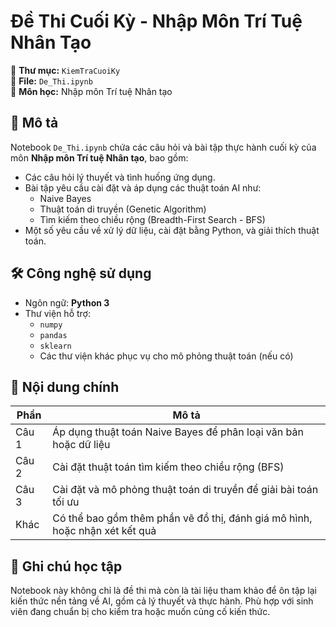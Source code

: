 # Đề Thi Cuối Kỳ - Nhập Môn Trí Tuệ Nhân Tạo

📁 **Thư mục:** `KiemTraCuoiKy`  
📄 **File:** `De_Thi.ipynb`  
📅 **Môn học:** Nhập môn Trí tuệ Nhân tạo  

## 📌 Mô tả

Notebook `De_Thi.ipynb` chứa các câu hỏi và bài tập thực hành cuối kỳ của môn **Nhập môn Trí tuệ Nhân tạo**, bao gồm:

- Các câu hỏi lý thuyết và tình huống ứng dụng.
- Bài tập yêu cầu cài đặt và áp dụng các thuật toán AI như:
  - Naive Bayes
  - Thuật toán di truyền (Genetic Algorithm)
  - Tìm kiếm theo chiều rộng (Breadth-First Search - BFS)
- Một số yêu cầu về xử lý dữ liệu, cài đặt bằng Python, và giải thích thuật toán.

## 🛠 Công nghệ sử dụng

- Ngôn ngữ: **Python 3**
- Thư viện hỗ trợ:
  - `numpy`
  - `pandas`
  - `sklearn`
  - Các thư viện khác phục vụ cho mô phỏng thuật toán (nếu có)

## 📂 Nội dung chính

| Phần | Mô tả |
|------|------|
| Câu 1 | Áp dụng thuật toán Naive Bayes để phân loại văn bản hoặc dữ liệu |
| Câu 2 | Cài đặt thuật toán tìm kiếm theo chiều rộng (BFS) |
| Câu 3 | Cài đặt và mô phỏng thuật toán di truyền để giải bài toán tối ưu |
| Khác | Có thể bao gồm thêm phần vẽ đồ thị, đánh giá mô hình, hoặc nhận xét kết quả |

## 🧠 Ghi chú học tập

Notebook này không chỉ là đề thi mà còn là tài liệu tham khảo để ôn tập lại kiến thức nền tảng về AI, gồm cả lý thuyết và thực hành. Phù hợp với sinh viên đang chuẩn bị cho kiểm tra hoặc muốn củng cố kiến thức.
